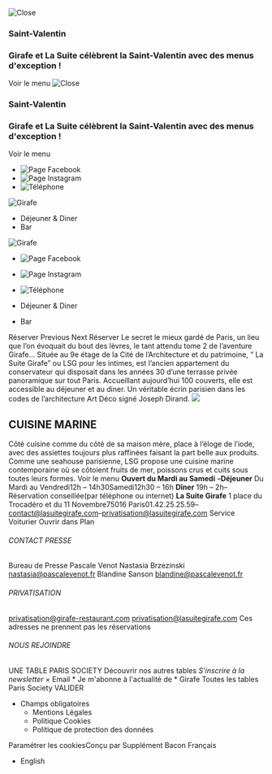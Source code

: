 ![Close](https://girafe-restaurant.com/wp-content/themes/paris-society-tables/public/img/popup_close.png)
### Saint-Valentin
### Girafe et La Suite célèbrent la Saint-Valentin avec des menus d'exception !
Voir le menu
![Close](https://girafe-restaurant.com/wp-content/themes/paris-society-tables/public/img/popup_close.png)
### Saint-Valentin
### Girafe et La Suite célèbrent la Saint-Valentin avec des menus d'exception !
Voir le menu
  * ![Page Facebook](https://girafe-restaurant.com/wp-content/uploads/2021/04/Sans-titre-1_0006_picto_0008_RS_picto_insta_bleu-copie-3.png)
  * ![Page Instagram](https://girafe-restaurant.com/wp-content/uploads/2021/04/Sans-titre-1_0007_picto_0007_RS_picto_insta_bleu-copie-4.png)
  * ![Téléphone](https://girafe-restaurant.com/wp-content/uploads/2021/04/Sans-titre-1_0005_picto_0009_RS_picto_insta_bleu-copie-2.png)


![Girafe](https://girafe-restaurant.com/wp-content/uploads/2021/07/Logo-La-Suite-Clay-e1682322881944.png)
  * Déjeuner & Diner
  * Bar


![Girafe](https://girafe-restaurant.com/wp-content/uploads/2021/07/Logo-La-Suite-Clay-e1682322881944.png)
  * ![Page Facebook](https://girafe-restaurant.com/wp-content/uploads/2021/04/Sans-titre-1_0006_picto_0008_RS_picto_insta_bleu-copie-3.png)
  * ![Page Instagram](https://girafe-restaurant.com/wp-content/uploads/2021/04/Sans-titre-1_0007_picto_0007_RS_picto_insta_bleu-copie-4.png)
  * ![Téléphone](https://girafe-restaurant.com/wp-content/uploads/2021/04/Sans-titre-1_0005_picto_0009_RS_picto_insta_bleu-copie-2.png)


  * Déjeuner & Diner
  * Bar


Réserver
Previous Next
Réserver
Le secret le mieux gardé de Paris, un lieu que l’on évoquait du bout des lèvres, le tant attendu tome 2 de l’aventure Girafe… 
Située au 9e étage de la Cité de l’Architecture et du patrimoine, “ La Suite Girafe” ou LSG pour les intimes, est l’ancien appartement du conservateur qui disposait dans les années 30 d’une terrasse privée panoramique sur tout Paris. Accueillant aujourd’hui 100 couverts, elle est accessible au déjeuner et au diner.
Un véritable écrin parisien dans les codes de l’architecture Art Déco signé Joseph Dirand.
![](https://girafe-restaurant.com/wp-content/uploads/2022/04/Girafe©RomainRicard-23-683x1024.jpg)
## CUISINE MARINE
Côté cuisine comme du côté de sa maison mère, place à l’éloge de l’iode, avec des assiettes toujours plus raffinées faisant la part belle aux produits.
Comme une seahouse parisienne, LSG propose une cuisine marine contemporaine où se côtoient fruits de mer, poissons crus et cuits sous toutes leurs formes.
Voir le menu
**Ouvert du Mardi au Samedi**
–**Déjeuner** Du Mardi au Vendredi12h – 14h30Samedi12h30 – 16h 
**Dîner** 19h – 2h–
Réservation conseillée(par téléphone ou internet)
**La Suite Girafe**
1 place du Trocadéro et du 11 Novembre75016 Paris01.42.25.25.59–contact@lasuitegirafe.com–privatisation@lasuitegirafe.com
Service Voiturier
Ouvrir dans Plan
###### CONTACT PRESSE
Bureau de Presse Pascale Venot Nastasia Brzezinski nastasia@pascalevenot.fr
Blandine Sanson blandine@pascalevenot.fr
###### PRIVATISATION
privatisation@girafe-restaurant.com
privatisation@lasuitegirafe.com
Ces adresses ne prennent pas les réservations
###### NOUS REJOINDRE
UNE TABLE PARIS SOCIETY Découvrir nos autres tables
_S'inscrire à la newsletter_
×
Email
*
Je m'abonne à l'actualité de *
Girafe
Toutes les tables Paris Society
VALIDER
* Champs obligatoires
  * Mentions Légales
  * Politique Cookies
  * Politique de protection des données


Paramétrer les cookiesConçu par Supplément Bacon
Français
  * English


